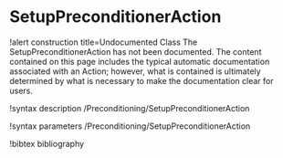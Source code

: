 <!-- MOOSE Documentation Stub: Remove this when content is added. -->

# SetupPreconditionerAction

!alert construction title=Undocumented Class
The SetupPreconditionerAction has not been documented. The content contained on this page includes the
typical automatic documentation associated with an Action; however, what is contained is ultimately
determined by what is necessary to make the documentation clear for users.

!syntax description /Preconditioning/SetupPreconditionerAction

!syntax parameters /Preconditioning/SetupPreconditionerAction

!bibtex bibliography
